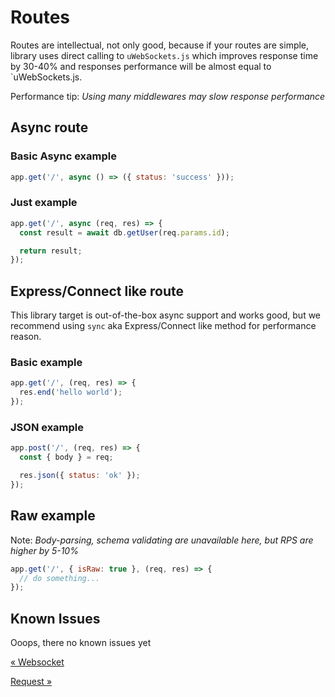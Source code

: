 # Routes

Routes are intellectual, not only good, because if your routes are simple, library uses direct calling to `uWebSockets.js` which improves response time by 30-40% and responses performance will be almost equal to `uWebSockets.js.

Performance tip: _Using many middlewares may slow response performance_

## Async route

### Basic Async example

```js
app.get('/', async () => ({ status: 'success' }));
```

### Just example

```js
app.get('/', async (req, res) => {
  const result = await db.getUser(req.params.id);

  return result;
});
```

## Express/Connect like route

This library target is out-of-the-box async support and works good, but we recommend using `sync` aka Express/Connect like method for performance reason.

### Basic example

```js
app.get('/', (req, res) => {
  res.end('hello world');
});
```

### JSON example

```js
app.post('/', (req, res) => {
  const { body } = req;

  res.json({ status: 'ok' });
});
```

## Raw example

Note: _Body-parsing, schema validating are unavailable here, but RPS are higher by 5-10%_

```js
app.get('/', { isRaw: true }, (req, res) => {
  // do something...
});
```

## Known Issues

Ooops, there no known issues yet

[&laquo; Websocket](./websocket.md)

[Request &raquo;](./request.md)
